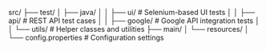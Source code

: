 src/
├── test/
│   ├── java/
│   │   ├── ui/               # Selenium-based UI tests
│   │   ├── api/              # REST API test cases
│   │   ├── google/           # Google API integration tests
│   │   └── utils/            # Helper classes and utilities
├── main/
│   └── resources/
│       └── config.properties # Configuration settings
